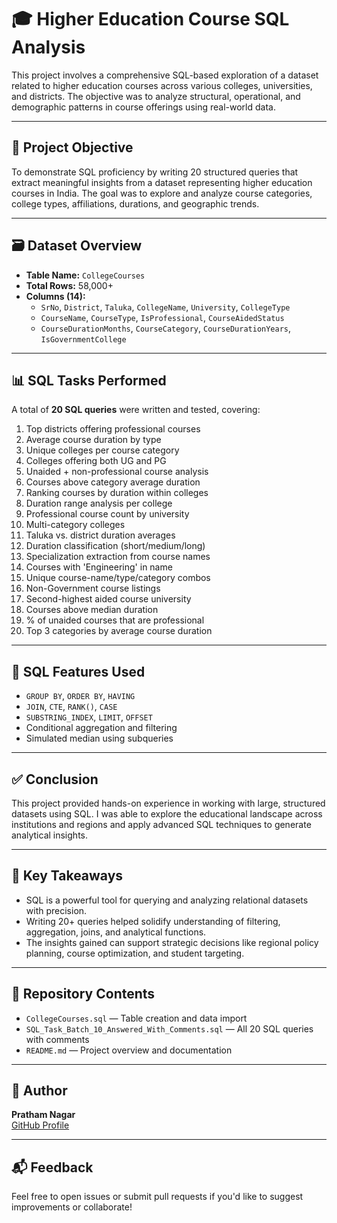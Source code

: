 # 🎓 Higher Education Course SQL Analysis

This project involves a comprehensive SQL-based exploration of a dataset related to higher education courses across various colleges, universities, and districts. The objective was to analyze structural, operational, and demographic patterns in course offerings using real-world data.

---

## 📌 Project Objective

To demonstrate SQL proficiency by writing 20 structured queries that extract meaningful insights from a dataset representing higher education courses in India. The goal was to explore and analyze course categories, college types, affiliations, durations, and geographic trends.

---

## 🗃️ Dataset Overview

- **Table Name:** `CollegeCourses`
- **Total Rows:** 58,000+
- **Columns (14):**
  - `SrNo`, `District`, `Taluka`, `CollegeName`, `University`, `CollegeType`
  - `CourseName`, `CourseType`, `IsProfessional`, `CourseAidedStatus`
  - `CourseDurationMonths`, `CourseCategory`, `CourseDurationYears`, `IsGovernmentCollege`

---

## 📊 SQL Tasks Performed

A total of **20 SQL queries** were written and tested, covering:

1. Top districts offering professional courses
2. Average course duration by type
3. Unique colleges per course category
4. Colleges offering both UG and PG
5. Unaided + non-professional course analysis
6. Courses above category average duration
7. Ranking courses by duration within colleges
8. Duration range analysis per college
9. Professional course count by university
10. Multi-category colleges
11. Taluka vs. district duration averages
12. Duration classification (short/medium/long)
13. Specialization extraction from course names
14. Courses with 'Engineering' in name
15. Unique course-name/type/category combos
16. Non-Government course listings
17. Second-highest aided course university
18. Courses above median duration
19. % of unaided courses that are professional
20. Top 3 categories by average course duration

---

## 📌 SQL Features Used

- `GROUP BY`, `ORDER BY`, `HAVING`
- `JOIN`, `CTE`, `RANK()`, `CASE`
- `SUBSTRING_INDEX`, `LIMIT`, `OFFSET`
- Conditional aggregation and filtering
- Simulated median using subqueries

---

## ✅ Conclusion

This project provided hands-on experience in working with large, structured datasets using SQL. I was able to explore the educational landscape across institutions and regions and apply advanced SQL techniques to generate analytical insights.

---

## 🧠 Key Takeaways

- SQL is a powerful tool for querying and analyzing relational datasets with precision.
- Writing 20+ queries helped solidify understanding of filtering, aggregation, joins, and analytical functions.
- The insights gained can support strategic decisions like regional policy planning, course optimization, and student targeting.

---

## 📂 Repository Contents

- `CollegeCourses.sql` — Table creation and data import
- `SQL_Task_Batch_10_Answered_With_Comments.sql` — All 20 SQL queries with comments
- `README.md` — Project overview and documentation

---

## 🙌 Author

**Pratham Nagar**  
[GitHub Profile](https://github.com/NagarPratham)

---

## 📬 Feedback

Feel free to open issues or submit pull requests if you'd like to suggest improvements or collaborate!
